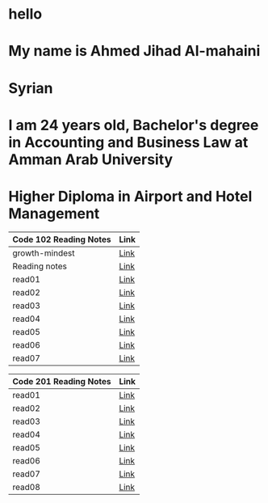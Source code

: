 # hello

# My name is Ahmed Jihad Al-mahaini
# Syrian
#  I am 24 years old,   Bachelor's degree in Accounting and Business Law at Amman Arab University
# Higher Diploma in Airport and Hotel Management







| Code 102 Reading Notes  |   Link     
|----------|:-------------
| growth-mindest | [Link](https://ahmadjihadalmahaini.github.io/reading-notes/102.md/growth-mindest)
| Reading notes | [Link](https://ahmadjihadalmahaini.github.io/reading-notes/)
| read01 |  [Link](https://ahmadjihadalmahaini.github.io/reading-notes/102.md/read01)
| read02 | [Link](https://ahmadjihadalmahaini.github.io/reading-notes/102.md/read02)
| read03 |  [Link](https://ahmadjihadalmahaini.github.io/reading-notes/102.md/read03)
| read04 | [Link](https://ahmadjihadalmahaini.github.io/reading-notes/102.md/read04)
| read05 | [Link](https://ahmadjihadalmahaini.github.io/reading-notes/102.md/read05)
| read06 |  [Link](https://ahmadjihadalmahaini.github.io/reading-notes/102.md/read06)
| read07 | [Link](https://ahmadjihadalmahaini.github.io/reading-notes/102.md/read07)

 


| Code 201 Reading Notes  |   Link     
|----------|:-------------
| read01 | [Link](https://ahmadjihadalmahaini.github.io/reading-notes/201.md/class-01)
| read02 | [Link](https://ahmadjihadalmahaini.github.io/reading-notes/201.md/class-02)
| read03 | [Link](https://ahmadjihadalmahaini.github.io/reading-notes/201.md/class-03)
| read04 | [Link](https://ahmadjihadalmahaini.github.io/reading-notes/201.md/class-04)
| read05 | [Link](https://ahmadjihadalmahaini.github.io/reading-notes/201.md/class-05)
| read06 | [Link](https://ahmadjihadalmahaini.github.io/reading-notes/201.md/class-06)
| read07 | [Link](https://ahmadjihadalmahaini.github.io/reading-notes/201.md/class-07)
| read08 | [Link](https://ahmadjihadalmahaini.github.io/reading-notes/201.md/class-08)
